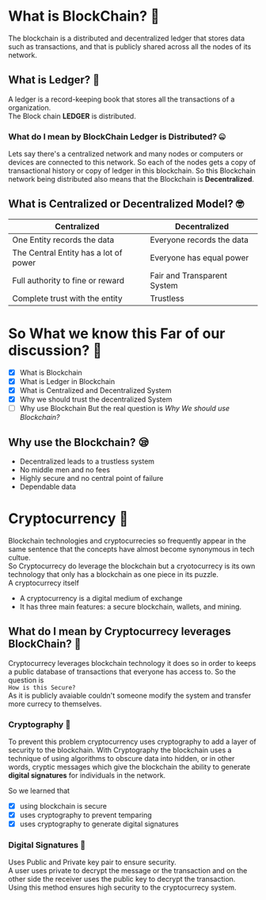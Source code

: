# What is BlockChain? 🤔
The blockchain is a distributed and decentralized ledger that stores data such as transactions, and that is publicly shared across all the nodes of its network.

## What is Ledger? 📙
A ledger is a record-keeping book that stores all the transactions of a organization. \
The Block chain **LEDGER** is distributed.

### What do I mean by BlockChain Ledger is Distributed? 🤐
Lets say there's a centralized network and many nodes or computers or devices are connected to this network. So each of the nodes gets a copy of transactional history or copy of ledger in this blockchain. So this Blockchain network being distributed also means that the Blockchain is **Decentralized**.

## What is Centralized or Decentralized Model? 🤓
| Centralized | Decentralized |
--------------|----------------
|One Entity records the data|Everyone records the data|
|The Central Entity has a lot of power|Everyone has equal power|
|Full authority to fine or reward|Fair and Transparent System|
|Complete trust with the entity|Trustless|

# **So What we know this Far of our discussion?** 🥱

- [x] What is Blockchain
- [x] What is Ledger in Blockchain
- [x] What is Centralized and Decentralized System
- [x] Why we should trust the decentralized System
- [ ] Why use Blockchain 
But the real question is *Why We should use Blockchain?*

## Why use the Blockchain? 😪
- Decentralized leads to a trustless system
- No middle men and no fees
- Highly secure and no central point of failure
- Dependable data

# Cryptocurrency 🤑
Blockchain technologies and cryptocurrecies so frequently appear in the same sentence that the concepts have almost become synonymous in tech cultue. \
So Cryptocurrecy do leverage the blockchain but a cryotocurrecy is its own technology that only has a blockchain as one piece in its puzzle. \
A cryptocurrecy itself
- A cryptocurrency is a digital medium of exchange
- It has three main features: a secure blockchain, wallets, and mining.

## What do I mean by Cryptocurrecy leverages BlockChain? 👫
Cryptocurrecy leverages blockchain technology it does so in order to keeps a public database of transactions that everyone  has access to. So the question is \
``How is this Secure?`` \
As it is publicly avaiable couldn't someone modify the system and transfer more currecy to themselves.

### Cryptography 🚥
To prevent this problem cryptocurrency uses cryptography to add a layer of security to the blockchain. With Cryptography the blockchain uses a technique of using algorithms to obscure data into hidden, or in other words, cryptic messages which give the blockchain the ability to generate **digital signatures** for individuals in the network.

<p>
    So we learned that

- [x] using blockchain is secure
- [x] uses cryptography to prevent temparing
- [x] uses cryptography to generate digital signatures

</p>

### Digital Signatures 💯
Uses Public and Private key pair to ensure security. \
A user uses private to decrypt the message or the transaction and on the other side the receiver uses the public key to decrypt the transaction. \
Using this method ensures high security to the cryptocurrecy system.
